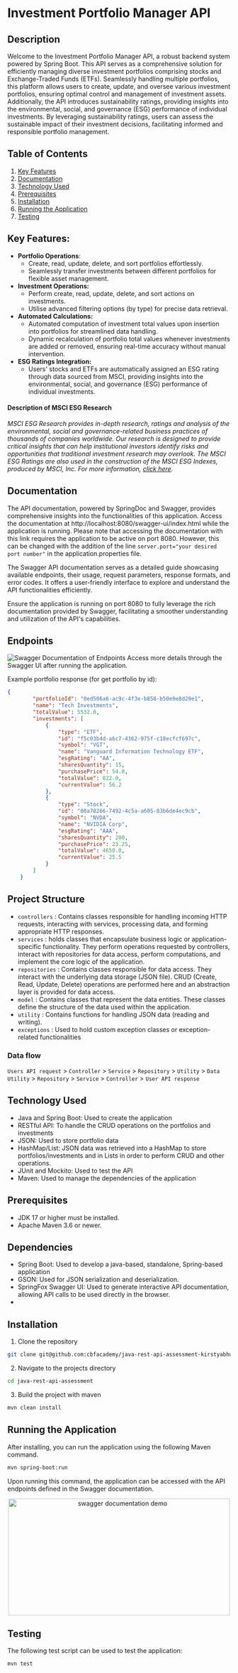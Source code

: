 # Investment Portfolio Manager API 
## Description
Welcome to the Investment Portfolio Manager API, a robust backend system powered by Spring Boot. This API serves as a comprehensive solution for efficiently managing diverse investment portfolios comprising stocks and Exchange-Traded Funds (ETFs). Seamlessly handling multiple portfolios, this platform allows users to create, update, and oversee various investment portfolios, ensuring optimal control and management of investment assets. Additionally, the API introduces sustainability ratings, providing insights into the environmental, social, and governance (ESG) performance of individual investments. By leveraging sustainability ratings, users can assess the sustainable impact of their investment decisions, facilitating informed and responsible portfolio management.

## Table of Contents

1. [Key Features](#key-features)
2. [Documentation](#documentation)
3. [Technology Used](#technology-used)
4. [Prerequisites](#prerequisites)
5. [Installation](#installation)
6. [Running the Application](#running-the-application)
7. [Testing](#testing)

## Key Features:
- **Portfolio Operations**:
    - Create, read, update, delete, and sort portfolios effortlessly.
    - Seamlessly transfer investments between different portfolios for flexible asset management.
- **Investment Operations:**
    - Perform create, read, update, delete, and sort actions on investments.
    - Utilise advanced filtering options (by type) for precise data retrieval.
- **Automated Calculations:**
    - Automated computation of investment total values upon insertion into portfolios for streamlined data handling.
    - Dynamic recalculation of portfolio total values whenever investments are added or removed, ensuring real-time accuracy without manual intervention.
- **ESG Ratings Integration:**
    - Users' stocks and ETFs are automatically assigned an ESG rating through data sourced from MSCI, providing insights into the environmental, social, and governance (ESG) performance of individual investments.
#### Description of MSCI ESG Research
*MSCI ESG Research provides in-depth research, ratings and analysis of the environmental, social and governance-related business practices of thousands of companies worldwide. Our research is designed to provide critical insights that can help institutional investors identify risks and opportunities that traditional investment research may overlook. The MSCI ESG Ratings are also used in the construction of the MSCI ESG Indexes, produced by MSCI, Inc. For more information, [click here](https://www.msci.com/our-solutions/esg-investing).*

## Documentation
The API documentation, powered by SpringDoc and Swagger, provides comprehensive insights into the functionalities of this application. Access the documentation at http://localhost:8080/swagger-ui/index.html while the application is running. Please note that accessing the documentation with this link requires the application to be active on port 8080. However, this can be changed with the addition of the line `server.port="your desired port number"` in the application.properties file.

The Swagger API documentation serves as a detailed guide showcasing available endpoints, their usage, request parameters, response formats, and error codes. It offers a user-friendly interface to explore and understand the API functionalities efficiently.

Ensure the application is running on port 8080 to fully leverage the rich documentation provided by Swagger, facilitating a smoother understanding and utilization of the API's capabilities.

## Endpoints
![Swagger Documentation of Endpoints](/SwaggerDoc.PNG)
Access more details through the Swagger UI after running the application.

Example portfolio response (for get portfolio by id):
```json
{
        "portfolioId": "0ed506a6-ac9c-4f3e-b858-b50e9e8d29e1",
        "name": "Tech Investments",
        "totalValue": 5532.0,
        "investments": [
            {
                "type": "ETF",
                "id": "f5c03b4d-a6c7-4362-975f-c18ecfcf697c",
                "symbol": "VGT",
                "name": "Vanguard Information Technology ETF",
                "esgRating": "AA",
                "sharesQuantity": 15,
                "purchasePrice": 54.8,
                "totalValue": 822.0,
                "currentValue": 56.2
            },
            {
                "type": "Stock",
                "id": "00a78266-7492-4c5a-a605-83b6de4ec9cb",
                "symbol": "NVDA",
                "name": "NVIDIA Corp",
                "esgRating": "AAA",
                "sharesQuantity": 200,
                "purchasePrice": 23.25,
                "totalValue": 4650.0,
                "currentValue": 25.5
            }
        ]
    }
```
## Project Structure
- `controllers` : Contains classes responsible for handling incoming HTTP requests, interacting with services, processing data, and forming appropriate HTTP responses. 
- `services` : holds classes that encapsulate business logic or application-specific functionality. They perform operations requested by controllers, interact with repositories for data access, perform computations, and implement the core logic of the application.
- `repositories` :  Contains classes responsible for data access. They interact with the underlying data storage (JSON file). CRUD (Create, Read, Update, Delete) operations are performed here and an abstraction layer is provided for data access.
- `model` : Contains classes that represent the data entities. These classes define the structure of the data used within the application.
- `utility` : Contains functions for handling JSON data (reading and writing).
- `exceptions` : Used to hold custom exception classes or exception-related functionalities

### Data flow
`Users API request` > `Controller` > `Service` > `Repository` > `Utility` > `Data Utility` > `Repository` > `Service` > `Controller` > `User API response`

## Technology Used
- Java and Spring Boot: Used to create the application
- RESTful API: To handle the CRUD operations on the portfolios and investments
- JSON: Used to store portfolio data
- HashMap/List: JSON data was retrieved into a HashMap to store portfolios/investments and in Lists in order to perform CRUD and other operations.
- JUnit and Mockito: Used to test the API
- Maven: Used to manage the dependencies of the application

## Prerequisites
- JDK 17 or higher must be installed.
- Apache Maven 3.6 or newer.

## Dependencies
- Spring Boot: Used to develop a java-based, standalone, Spring-based application
- GSON: Used for JSON serialization and deserialization.
- SpringFox Swagger UI: Used to generate interactive API documentation, allowing API calls to be used directly in the browser.
- 
## Installation
1. Clone the repository
```bash
git clone git@github.com:cbfacademy/java-rest-api-assessment-kirstyabhus.git
```
2. Navigate to the projects directory
```bash
cd java-rest-api-assessment
```
3. Build the project with maven
```bash
mvn clean install
```

## Running the Application
After installing, you can run the application using the following Maven command.

  ```bash
  mvn spring-boot:run
  ```

Upon running this command, the application can be accessed with the API endpoints defined in the Swagger documentation.
<p align="center">
  <img src="Swagger_Endpoints.gif" alt="swagger documentation demo" width="500" height="263"/>
</p>

## Testing
The following test script can be used to test the application:
```bash
mvn test
```
